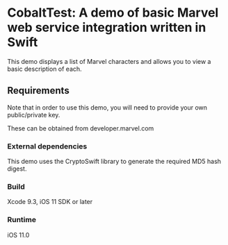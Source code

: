 # CobaltTest: A demo of basic Marvel web service integration written in Swift

This demo displays a list of Marvel characters and allows you to view a basic description
of each.

## Requirements

Note that in order to use this demo, you will need to provide your own public/private key.

These can be obtained from developer.marvel.com

### External dependencies

This demo uses the CryptoSwift library to generate the required MD5 hash digest.

### Build

Xcode 9.3, iOS 11 SDK or later

### Runtime

iOS 11.0
